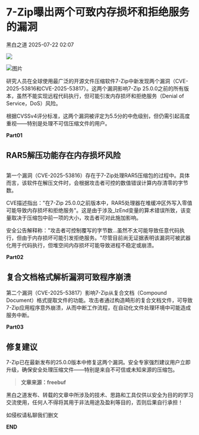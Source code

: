 #  7-Zip曝出两个可致内存损坏和拒绝服务的漏洞  
 黑白之道   2025-07-22 02:07  
  
![](https://mmbiz.qpic.cn/mmbiz_gif/3xxicXNlTXLicwgPqvK8QgwnCr09iaSllrsXJLMkThiaHibEntZKkJiaicEd4ibWQxyn3gtAWbyGqtHVb0qqsHFC9jW3oQ/640?wx_fmt=gif "")  
  
  
![图片](https://mmbiz.qpic.cn/mmbiz_jpg/qq5rfBadR385xfQfOZT3FGrBQUN2aE64NWH4tcpeHp17nYSpuMHxYADqGjVTS7baQIlJJGMpGXHBXfPljwia0dQ/640?wx_fmt=other&from=appmsg&randomid=owlsksxl&tp=wxpic&wxfrom=5&wx_lazy=1 "")  
  
  
研究人员在全球使用最广泛的开源文件压缩软件7-Zip中新发现两个漏洞（CVE-2025-53816和CVE-2025-53817）。这两个漏洞影响7-Zip 25.0.0之前的所有版本，虽然不能实现远程代码执行，但可能引发内存损坏和拒绝服务（Denial of Service，DoS）风险。  
  
  
根据CVSSv4评分标准，这两个漏洞被评定为5.5分的中危级别，但仍需引起高度重视——特别是处理不可信压缩文件的用户。  
  
  
**Part01**  
## RAR5解压功能存在内存损坏风险  
##   
  
第一个漏洞（CVE-2025-53816）存在于7-Zip处理RAR5压缩包的过程中。具体而言，该软件在解压文件时，会根据攻击者可控的数值错误计算内存清零的字节数。  
  
  
CVE描述指出："在7-Zip 25.0.0之前版本中，RAR5处理器在堆缓冲区外写入零值可能导致内存损坏和拒绝服务"。这是由于涉及_lzEnd变量的算术错误所致，该变量取决于压缩包中前一项的大小，攻击者可对此施加影响。  
  
  
安全公告解释称："攻击者可控制覆写的字节数...虽然不太可能导致任意代码执行，但由于内存损坏可能引发拒绝服务。"尽管目前尚无证据表明该漏洞可被武器化用于代码执行，但堆空间内存损坏可能导致进程不稳定或崩溃。  
  
  
**Part02**  
## 复合文档格式解析漏洞可致程序崩溃  
  
  
第二个漏洞（CVE-2025-53817）影响7-Zip从复合文档（Compound Document）格式提取文件的功能。攻击者通过构造畸形的复合文档文件，可导致7-Zip应用程序意外崩溃，从而中断工作流程，在自动化文件处理环境中可能造成服务中断。  
  
  
**Part03**  
## 修复建议  
  
  
7-Zip已在最新发布的25.0.0版本中修复这两个漏洞。安全专家强烈建议用户立即升级，确保安全处理压缩文件——特别是来自不可信或未知来源的压缩包。  
  
  
> **文章来源：freebuf**  
  
  
  
黑白之道发布、转载的文章中所涉及的技术、思路和工具仅供以安全为目的的学习交流使用，任何人不得将其用于非法用途及盈利等目的，否则后果自行承担！  
  
如侵权请私聊我们删文  
  
  
**END**  
  
  
